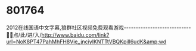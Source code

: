 # 801764
2012在线国语中文字幕,狼群社区视频免费观看游戏----------------------------💙💙点/此/进/入/http://www.baidu.com/link?url=NoK8PT47PahMhFH8Vie_jnciyIKNTTtVBQKpill6udK&amp;wd

